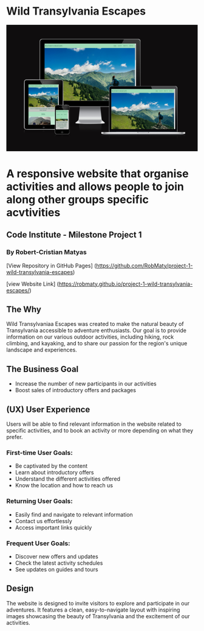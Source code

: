 # Wild Transylvania Escapes

 ![screenshot](assets/images/readme.img/project1.png)

# A responsive website that organise activities and allows people to join along other groups specific acvtivities

## Code Institute - Milestone Project 1

### By Robert-Cristian Matyas

[View Repository in GitHub Pages] (https://github.com/RobMaty/project-1-wild-transylvania-escapes)

[view Website Link] (https://robmaty.github.io/project-1-wild-transylvania-escapes/)
## The Why

Wild Transylvaniaa Escapes was created to make the natural beauty of Transylvania accessible to adventure enthusiasts. Our goal is to provide information on our various outdoor activities, including hiking, rock climbing, and kayaking, and to share our passion for the region's unique landscape and experiences.

## The Business Goal

+ Increase the number of new participants in our activities
+ Boost sales of introductory offers and packages

## (UX) User Experience

Users will be able to find relevant information in the website related to specific activities, and to book an activity or more depending on what they prefer.

### First-time User Goals:
- Be captivated by the content
- Learn about introductory offers
- Understand the different activities offered
- Know the location and how to reach us

### Returning User Goals:
- Easily find and navigate to relevant information
- Contact us effortlessly
- Access important links quickly

### Frequent User Goals:
- Discover new offers and updates
- Check the latest activity schedules
- See updates on guides and tours

## Design

The website is designed to invite visitors to explore and participate in our adventures. It features a clean, easy-to-navigate layout with inspiring images showcasing the beauty of Transylvania and the excitement of our activities.
